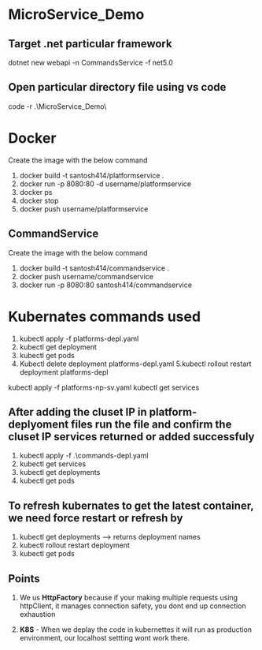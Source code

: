 # MicroService_Demo

## Target .net particular framework

dotnet new webapi -n CommandsService -f net5.0

## Open particular directory file using vs code

code -r .\MicroService_Demo\

# Docker

Create the image with the below command

1. docker build -t santosh414/platformservice .
2. docker run -p 8080:80 -d username/platformservice
3. docker ps
4. docker stop <containerid>
5. docker push username/platformservice

## CommandService

Create the image with the below command

1. docker build -t santosh414/commandservice .
2. docker push username/commandservice
3. docker run -p 8080:80 santosh414/commandservice

# Kubernates commands used

1. kubectl apply -f platforms-depl.yaml
2. kubectl get deployment
3. kubectl get pods
4. Kubectl delete deployment platforms-depl.yaml
   5.kubectl rollout restart deployment platforms-depl

<!-- node port to access the kubernates  container-->

kubectl apply -f platforms-np-sv.yaml
kubectl get services

## After adding the cluset IP in platform-deplyoment files run the file and confirm the cluset IP services returned or added successfuly

1. kubectl apply -f .\commands-depl.yaml
2. kubectl get services
3. kubectl get deployments
4. kubectl get pods

## To refresh kubernates to get the latest container, we need force restart or refresh by

1. kubectl get deployments --> returns deployment names
2. kubectl rollout restart deployment <name of the deployment>
3. kubectl get pods

## Points

1. We us **HttpFactory** because if your making multiple requests using httpClient, it manages connection safety, you dont end up connection exhaustion

2. **K8S** - When we deplay the code in kubernettes it will run as production environment, our localhost settting wont work there.
